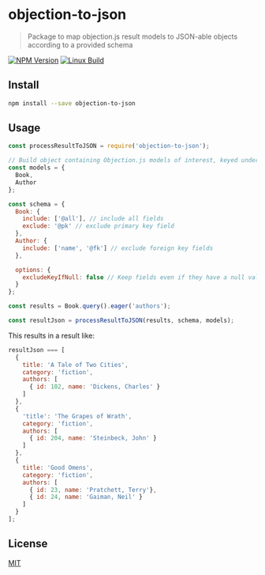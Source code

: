 # objection-to-json

> Package to map objection.js result models to JSON-able objects according to a provided schema

[![NPM Version][npm-image]][npm-url]
[![Linux Build][travis-image]][travis-url]

## Install

```bash
npm install --save objection-to-json
```

## Usage

```javascript
const processResultToJSON = require('objection-to-json');

// Build object containing Objection.js models of interest, keyed under their class name
const models = {
  Book,
  Author
};

const schema = {
  Book: {
    include: ['@all'], // include all fields
    exclude: '@pk' // exclude primary key field
  },
  Author: {
    include: ['name', '@fk'] // exclude foreign key fields
  },

  options: {
    excludeKeyIfNull: false // Keep fields even if they have a null value (default)
  }
};

const results = Book.query().eager('authors');

const resultJson = processResultToJSON(results, schema, models);
```
This results in a result like:
```javascript
resultJson === [
  {
    title: 'A Tale of Two Cities',
    category: 'fiction',
    authors: [
      { id: 102, name: 'Dickens, Charles' }
    ]
  },
  {
    'title': 'The Grapes of Wrath',
    category: 'fiction',
    authors: [
      { id: 204, name: 'Steinbeck, John' }
    ]
  },
  {
    title: 'Good Omens',
    category: 'fiction',
    authors: [
      { id: 23, name: 'Pratchett, Terry'},
      { id: 24, name: 'Gaiman, Neil' }
    ]
  }
];
```

## License

[MIT](http://vjpr.mit-license.org)

[npm-image]: https://img.shields.io/npm/v/objection-to-json.svg
[npm-url]: https://npmjs.org/package/objection-to-json
[travis-image]: https://img.shields.io/travis/jonestristand/objection-to-json/master.svg
[travis-url]: https://travis-ci.org/jonestristand/objection-to-json
[coveralls-image]: https://img.shields.io/coveralls/jonestristand/objection-to-json/master.svg
[coveralls-url]: https://coveralls.io/r/jonestristand/objection-to-json?branch=master